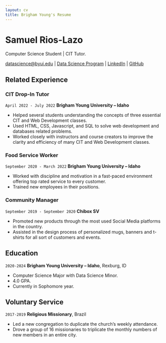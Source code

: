 ```yaml
---
layout: cv
title: Brigham Young's Resume
---
```

# Samuel Rios-Lazo
Computer Science Student | CIT Tutor.

<div id="webaddress">
<a href="datascience@byui.edu">datascience@byui.edu</a>
| <a href="https://byuidatascience.github.io/development.html">Data Science Program</a>
| <a href="https://www.linkedin.com/groups/13537407/">LinkedIn</a>
| <a href="https://github.com/byuids-resumes">GitHub</a>
</div>

<!-- https://www.monique.tech/the-art-of-markdown -->

## Related Experience

### CIT Drop-In Tutor

`April 2022 - July 2022`
__Brigham Young University – Idaho__

- Helped several students understanding the concepts of three essential CIT and Web Development classes.
- Used HTML, CSS, Javascript, and SQL to solve web development and databases related problems.
- Worked closely with instructors and course creators to improve the clarity and efficiency of many CIT and Web Development classes.

### Food Service Worker

`September 2020 - March 2022`
__Brigham Young University – Idaho__

- Worked with discipline and motivation in a fast-paced environment 
offering top rated service to every customer.
- Trained new employees in their positions.

### Community Manager

`September 2019 - September 2020`
__Chibox SV__

- Promoted new products through the most used Social Media platforms in the country.
- Assisted in the design process of personalized mugs, banners and t-shirts for all sort of customers and events.


## Education

`2020-2024`
__Brigham Young University – Idaho__, Rexburg, ID

- Computer Science Major with Data Science Minor.
- 4.0 GPA.
- Currently in Sophomore year.


## Voluntary Service

`2017-2019`
__Religious Missionary__, Brazil

- Led a new congregation to duplicate the church’s weekly attendance.
- Drove a group of 16 missionaries to triplicate the monthly numbers of new members in an entire city.



<!-- ### Footer

Last updated: Apr 2022 -->


